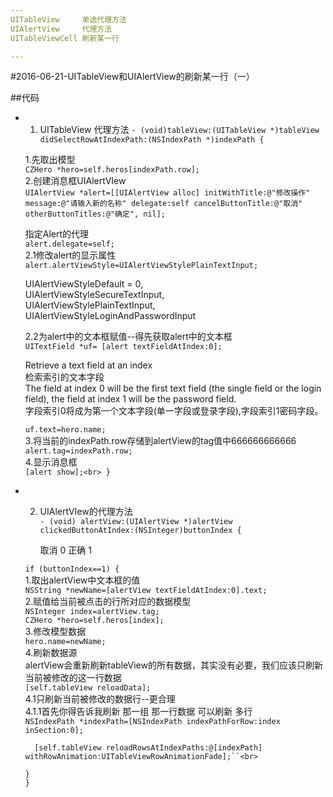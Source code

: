 ```yaml
---
UITableView   	单选代理方法
UIAlertView   	代理方法
UITableViewCell	刷新某一行

---
```

#2016-06-21-UITableView和UIAlertView的刷新某一行（一）

##代码

+ 1. UITableView 代理方法 
``- (void)tableView:(UITableView *)tableView didSelectRowAtIndexPath:(NSIndexPath *)indexPath
{``
    
    1.先取出模型<br>
    ``CZHero *hero=self.heros[indexPath.row];``<br>
    2.创建消息框UIAlertVIew<br>
    `UIAlertView *alert=[[UIAlertView alloc] initWithTitle:@"修改操作" message:@"请输入新的名称" delegate:self cancelButtonTitle:@"取消" otherButtonTitles:@"确定", nil];`<br>

    指定Alert的代理<br>
    `alert.delegate=self;`<br>
    2.1修改alert的显示属性<br>
    `alert.alertViewStyle=UIAlertViewStylePlainTextInput;`<br>
    
     UIAlertViewStyleDefault = 0,<br>
     UIAlertViewStyleSecureTextInput,<br>
     UIAlertViewStylePlainTextInput,<br>
     UIAlertViewStyleLoginAndPasswordInput<br>
     
    
    2.2为alert中的文本框赋值--得先获取alert中的文本框<br>
    `UITextField *uf= [alert textFieldAtIndex:0];`<br>
    
     Retrieve a text field at an index<br>
     检索索引的文本字段<br>
     The field at index 0 will be the first text field (the single field or the login field), the field at index 1 will be the password field.<br>
     字段索引0将成为第一个文本字段(单一字段或登录字段),字段索引1密码字段。<br>
     
    `uf.text=hero.name;`<br>
    3.将当前的indexPath.row存储到alertView的tag值中666666666666<br>
    `alert.tag=indexPath.row;`<br>
    4.显示消息框<br>
    `[alert show];<br>
}`<br>


+ 2. UIAlertVIew的代理方法<br>
``- (void) alertView:(UIAlertView *)alertView clickedButtonAtIndex:(NSInteger)buttonIndex
{``
    
     取消 0
     正确 1
     
    
    ``if (buttonIndex==1) {``<br>
        1.取出alertView中文本框的值<br>
        ``NSString *newName=[alertView textFieldAtIndex:0].text;``<br>
        2.赋值给当前被点击的行所对应的数据模型<br>
        ``NSInteger index=alertView.tag;``<br>
        ``CZHero *hero=self.heros[index];``<br>
        3.修改模型数据<br>
        ``hero.name=newName;``<br>
        4.刷新数据源<br>
        alertView会重新刷新tableView的所有数据，其实没有必要，我们应该只刷新当前被修改的这一行数据<br>
        ``[self.tableView reloadData];``<br>
        4.1只刷新当前被修改的数据行--更合理<br>
        4.1.1首先你得告诉我刷新 那一组  那一行数据  可以刷新 多行<br>
        ``NSIndexPath *indexPath=[NSIndexPath indexPathForRow:index inSection:0];``<br>
        
        [self.tableView reloadRowsAtIndexPaths:@[indexPath] withRowAnimation:UITableViewRowAnimationFade];``<br>
   ``}``<br>
``}``<br>
